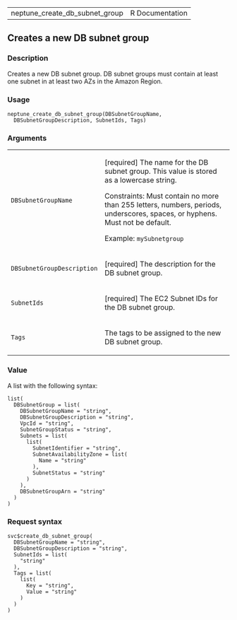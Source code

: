 <table style="width: 100%;">
<tbody>
<tr class="odd">
<td>neptune_create_db_subnet_group</td>
<td style="text-align: right;">R Documentation</td>
</tr>
</tbody>
</table>

## Creates a new DB subnet group

### Description

Creates a new DB subnet group. DB subnet groups must contain at least
one subnet in at least two AZs in the Amazon Region.

### Usage

    neptune_create_db_subnet_group(DBSubnetGroupName,
      DBSubnetGroupDescription, SubnetIds, Tags)

### Arguments

<table>
<colgroup>
<col style="width: 35%" />
<col style="width: 65%" />
</colgroup>
<tbody>
<tr class="odd">
<td><code
id="neptune_create_db_subnet_group_:_DBSubnetGroupName">DBSubnetGroupName</code></td>
<td><p>[required] The name for the DB subnet group. This value is stored
as a lowercase string.</p>
<p>Constraints: Must contain no more than 255 letters, numbers, periods,
underscores, spaces, or hyphens. Must not be default.</p>
<p>Example: <code>mySubnetgroup</code></p></td>
</tr>
<tr class="even">
<td><code
id="neptune_create_db_subnet_group_:_DBSubnetGroupDescription">DBSubnetGroupDescription</code></td>
<td><p>[required] The description for the DB subnet group.</p></td>
</tr>
<tr class="odd">
<td><code
id="neptune_create_db_subnet_group_:_SubnetIds">SubnetIds</code></td>
<td><p>[required] The EC2 Subnet IDs for the DB subnet group.</p></td>
</tr>
<tr class="even">
<td><code id="neptune_create_db_subnet_group_:_Tags">Tags</code></td>
<td><p>The tags to be assigned to the new DB subnet group.</p></td>
</tr>
</tbody>
</table>

### Value

A list with the following syntax:

    list(
      DBSubnetGroup = list(
        DBSubnetGroupName = "string",
        DBSubnetGroupDescription = "string",
        VpcId = "string",
        SubnetGroupStatus = "string",
        Subnets = list(
          list(
            SubnetIdentifier = "string",
            SubnetAvailabilityZone = list(
              Name = "string"
            ),
            SubnetStatus = "string"
          )
        ),
        DBSubnetGroupArn = "string"
      )
    )

### Request syntax

    svc$create_db_subnet_group(
      DBSubnetGroupName = "string",
      DBSubnetGroupDescription = "string",
      SubnetIds = list(
        "string"
      ),
      Tags = list(
        list(
          Key = "string",
          Value = "string"
        )
      )
    )
